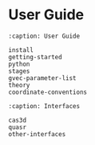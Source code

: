 # User Guide

```{toctree}
:caption: User Guide

install
getting-started
python
stages
gvec-parameter-list
theory
coordinate-conventions
```

```{toctree}
:caption: Interfaces

cas3d
quasr
other-interfaces
```
